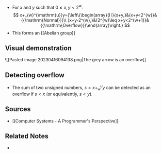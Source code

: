  - For $x$ and $y$ such that $0 \leq x, y < 2^w$:
$$
x+_{w}^{\mathrm{u}}y={\left\{\begin{array}{l l}{x+y,}&{x+y<2^{w}}&{{\mathrm{Normal}}}\\ {x+y-2^{w},}&{2^{w}\leq x+y<2^{w+1}}&{{\mathrm{Overflow}}}\end{array}\right.}
$$
- This forms an [[Abelian group]]

## Visual demonstration
![[Pasted image 20230416094138.png|The grey arrow is an overflow]]

## Detecting overflow
- The sum of two unsigned numbers, $s = x +_{w}^{u} y$ can be detected as an overflow if $s < x$ (or equivalently, $s < y$). 

## Sources
- [[Computer Systems - A Programmer's Perspective]]

## Related Notes
- 